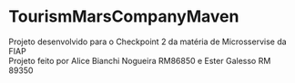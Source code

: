 # TourismMarsCompanyMaven
Projeto desenvolvido para o Checkpoint 2 da matéria de Microsservise da FIAP 
<br>
Projeto feito por Alice Bianchi Nogueira RM86850 e Ester Galesso RM 89350
